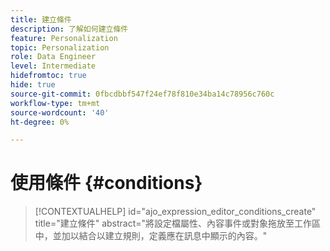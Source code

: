 ```yaml
---
title: 建立條件
description: 了解如何建立條件
feature: Personalization
topic: Personalization
role: Data Engineer
level: Intermediate
hidefromtoc: true
hide: true
source-git-commit: 0fbcdbbf547f24ef78f810e34ba14c78956c760c
workflow-type: tm+mt
source-wordcount: '40'
ht-degree: 0%

---
```



# 使用條件 {#conditions}

>[!CONTEXTUALHELP]
>id="ajo_expression_editor_conditions_create"
>title="建立條件"
>abstract="將設定檔屬性、內容事件或對象拖放至工作區中，並加以結合以建立規則，定義應在訊息中顯示的內容。"
